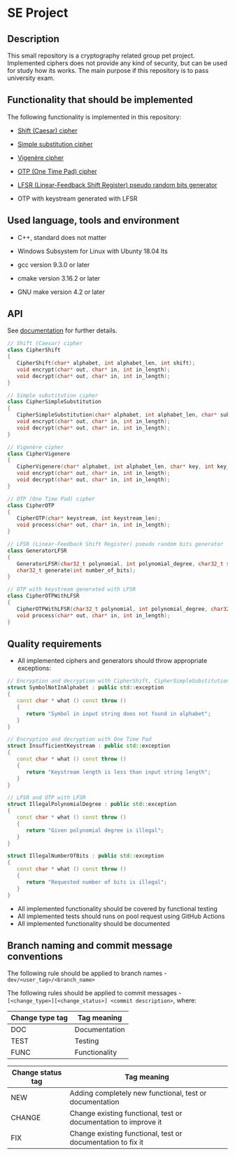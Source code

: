 # SE Project

## Description

This small repository is a cryptography related group pet project. Implemented ciphers does not provide any kind of security, but can be used for study how its works. The main purpose if this repository is to pass university exam.

## Functionality that should be implemented

The following functionality is implemented in this repository:

* [Shift (Caesar) cipher](https://en.wikipedia.org/wiki/Caesar_cipher)

* [Simple substitution cipher](https://en.wikipedia.org/wiki/Substitution_cipher)

* [Vigenère cipher](https://en.wikipedia.org/wiki/Vigenère_cipher)

* [OTP (One Time Pad) cipher](https://en.wikipedia.org/wiki/One-time_pad)

* [LFSR (Linear-Feedback Shift Register) pseudo random bits generator](https://en.wikipedia.org/wiki/Linear-feedback_shift_register)

* OTP with keystream generated with LFSR

## Used language, tools and environment

* C++, standard does not matter

* Windows Subsystem for Linux with Ubunty 18.04 lts

* gcc version 9.3.0 or later

* cmake version 3.16.2 or later

* GNU make version 4.2 or later

## API

See [documentation](./DOCUMENTATION.md) for further details.

```c++
// Shift (Caesar) cipher
class CipherShift
{
   CipherShift(char* alphabet, int alphabet_len, int shift);
   void encrypt(char* out, char* in, int in_length);
   void decrypt(char* out, char* in, int in_length);
}

// Simple substitution cipher
class CipherSimpleSubstitution
{
   CipherSimpleSubstitution(char* alphabet, int alphabet_len, char* substitution_alphabet);
   void encrypt(char* out, char* in, int in_length);
   void decrypt(char* out, char* in, int in_length);
}

// Vigenère cipher
class CipherVigenere
{
   CipherVigenere(char* alphabet, int alphabet_len, char* key, int key_len);
   void encrypt(char* out, char* in, int in_length);
   void decrypt(char* out, char* in, int in_length);
}

// OTP (One Time Pad) cipher
class CipherOTP
{
   CipherOTP(char* keystream, int keystream_len);
   void process(char* out, char* in, int in_length);
}

// LFSR (Linear-Feedback Shift Register) pseudo random bits generator
class GeneratorLFSR
{
   GeneratorLFSR(char32_t polynomial, int polynomial_degree, char32_t seed);
   char32_t generate(int number_of_bits);
}

// OTP with keystream generated with LFSR
class CipherOTPWithLFSR
{
   CipherOTPWithLFSR(char32_t polynomial, int polynomial_degree, char32_t seed);
   void process(char* out, char* in, int in_length);
}

```

## Quality requirements

* All implemented ciphers and generators should throw appropriate exceptions:

```c++
// Encryption and decryption with CipherShift, CipherSimpleSubstitution and CipherVigenere
struct SymbolNotInAlphabet : public std::exception
{
   const char * what () const throw ()
   {
      return "Symbol in input string does not found in alphabet";
   }
}

// Encryption and decryption with One Time Pad
struct InsufficientKeystream : public std::exception
{
   const char * what () const throw ()
   {
      return "Keystream length is less than input string length";
   }
}

// LFSR and OTP with LFSR
struct IllegalPolynomialDegree : public std::exception
{
   const char * what () const throw ()
   {
      return "Given polynomial degree is illegal";
   }
}

struct IllegalNumberOfBits : public std::exception
{
   const char * what () const throw ()
   {
      return "Requested number of bits is illegal";
   }
}

```

* All implemented functionality should be covered by functional testing
* All implemented tests should runs on pool request using GitHub Actions
* All implemented functionality should be documented

## Branch naming and commit message conventions

The following rule should be applied to branch names - `dev/<user_tag>/<branch_name>`

The following rules should be applied to commit messages - `[<change_type>][<change_status>] <commit description>`, where:

|Change type tag|Tag meaning|
|---|---|
|DOC|Documentation|
|TEST|Testing|
|FUNC|Functionality|

|Change status tag|Tag meaning|
|---|---|
|NEW|Adding completely new functional, test or documentation|
|CHANGE|Change existing functional, test or documentation to improve it|
|FIX|Change existing functional, test or documentation to fix it|
